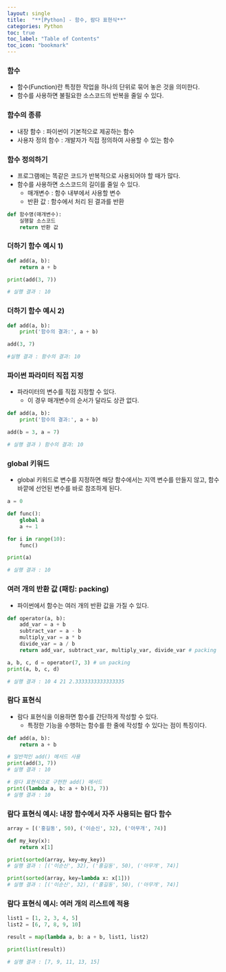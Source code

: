 ```yaml
---
layout: single
title:  "**[Python] - 함수, 람다 표현식**"
categories: Python
toc: true
toc_label: "Table of Contents"
toc_icon: "bookmark"
---
```


### 함수

- 함수(Function)란 특정한 작업을 하나의 단위로 묶어 놓은 것을 의미한다.
- 함수를 사용하면 불필요한 소스코드의 반복을 줄일 수 있다.

### 함수의 종류

- 내장 함수 : 파이썬이 기본적으로 제공하는 함수
- 사용자 정의 함수 : 개발자가 직접 정의하여 사용할 수 있는 함수

### 함수 정의하기

- 프로그램에는 똑같은 코드가 반복적으로 사용되어야 할 때가 많다.
- 함수를 사용하면 소스코드의 길이를 줄일 수 있다.
  - 매개변수 : 함수 내부에서 사용할 변수
  - 반환 값 : 함수에서 처리 된 결과를 반환

```python
def 함수명(매개변수):
	실행할 소스코드
	return 반환 값
```

### 더하기 함수 예시 1)

```python
def add(a, b):
	return a + b

print(add(3, 7))

# 실행 결과 : 10
```

### 더하기 함수 예시 2)

```python
def add(a, b):
	print('함수의 결과:', a + b)

add(3, 7)

#실행 결과 : 함수의 결과: 10
```

### 파이썬 파라미터 직접 지정

- 파라미터의 변수를 직접 지정할 수 있다.
  - 이 경우 매개변수의 순서가 달라도 상관 없다.

```python
def add(a, b):
	print('함수의 결과:', a + b)

add(b = 3, a = 7)

# 실행 결과 ) 함수의 결과: 10
```

### global 키워드

- global 키워드로 변수를 지정하면 해당 함수에서는 지역 변수를 만들지 않고, 함수 바깥에 선언된 변수를 바로 참조하게 된다.

```python
a = 0

def func():
	global a
	a += 1

for i in range(10):
	func()

print(a)

# 실행 결과 : 10
```

### 여러 개의 반환 값 (패킹: packing)

- 파이썬에서 함수는 여러 개의 반환 값을 가질 수 있다.

```python
def operator(a, b):
	add_var = a + b
	subtract_var = a - b
	multiply_var = a * b
	divide_var = a / b
	return add_var, subtract_var, multiply_var, divide_var # packing

a, b, c, d = operator(7, 3) # un packing
print(a, b, c, d)

# 실행 결과 : 10 4 21 2.3333333333333335
```

### 람다 표현식

- 람다 표현식을 이용하면 함수를 간단하게 작성할 수 있다.
  - 특정한 기능을 수행하는 함수를 한 줄에 작성할 수 있다는 점이 특징이다.

```python
def add(a, b):
	return a + b

# 일반적인 add() 메서드 사용
print(add(3, 7))
# 실행 결과 : 10

# 람다 표현식으로 구현한 add() 메서드
print((lambda a, b: a + b)(3, 7))
# 실행 결과 : 10
```

### 람다 표현식 예시: 내장 함수에서 자주 사용되는 람다 함수

```python
array = [('홍길동', 50), ('이순신', 32), ('아무개', 74)]

def my_key(x):
	return x[1]

print(sorted(array, key=my_key))
# 실행 결과 : [('이순신', 32), ('홍길동', 50), ('아무개', 74)]

print(sorted(array, key=lambda x: x[1]))
# 실행 결과 : [('이순신', 32), ('홍길동', 50), ('아무개', 74)]

```

### 람다 표현식 예시: 여러 개의 리스트에 적용

```python
list1 = [1, 2, 3, 4, 5]
list2 = [6, 7, 8, 9, 10]

result = map(lambda a, b: a + b, list1, list2)

print(list(result))

# 실행 결과 : [7, 9, 11, 13, 15]
```